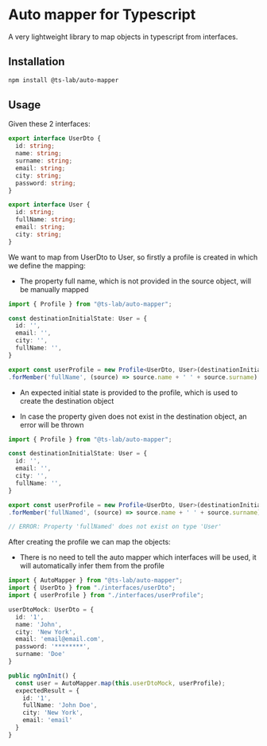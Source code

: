 # Auto mapper for Typescript

A very lightweight library to map objects in typescript from interfaces.

## Installation

```bash
npm install @ts-lab/auto-mapper
```

## Usage

Given these 2 interfaces:

```typescript
export interface UserDto {
  id: string;
  name: string;
  surname: string;
  email: string;
  city: string;
  password: string;
}

export interface User {
  id: string;
  fullName: string;
  email: string;
  city: string;
}

```

We want to map from UserDto to User, so firstly a profile is created in which we define the mapping:

* The property full name, which is not provided in the source object, will be manually mapped

```typescript
import { Profile } from "@ts-lab/auto-mapper";

const destinationInitialState: User = {
  id: '',
  email: '',
  city: '',
  fullName: '',
}

export const userProfile = new Profile<UserDto, User>(destinationInitialState)
.forMember('fullName', (source) => source.name + ' ' + source.surname)
```

* An expected initial state is provided to the profile, which is used to create the destination object

* In case the property given does not exist in the destination object, an error will be thrown

```typescript
import { Profile } from "@ts-lab/auto-mapper";

const destinationInitialState: User = {
  id: '',
  email: '',
  city: '',
  fullName: '',
}

export const userProfile = new Profile<UserDto, User>(destinationInitialState)
.forMember('fullNamed', (source) => source.name + ' ' + source.surname)

// ERROR: Property 'fullNamed' does not exist on type 'User'
```

After creating the profile we can map the objects:

* There is no need to tell the auto mapper which interfaces will be used, it will automatically infer them from the 
  profile

```typescript
import { AutoMapper } from "@ts-lab/auto-mapper";
import { UserDto } from "./interfaces/userDto";
import { userProfile } from "./interfaces/userProfile";

userDtoMock: UserDto = {
  id: '1',
  name: 'John',
  city: 'New York',
  email: 'email@email.com',
  password: '********',
  surname: 'Doe'
}

public ngOnInit() {
  const user = AutoMapper.map(this.userDtoMock, userProfile);
  expectedResult = {
    id: '1',
    fullName: 'John Doe',
    city: 'New York',
    email: 'email'
  }
}

```
